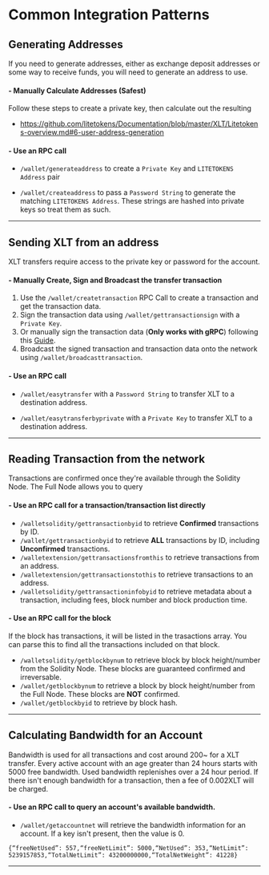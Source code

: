 # Common Integration Patterns

## Generating Addresses

If you need to generate addresses, either as exchange deposit addresses or some way to receive funds, 
you will need to generate an address to use.

#### - Manually Calculate Addresses (Safest)
Follow these steps to create a private key, then calculate out the resulting
- https://github.com/litetokens/Documentation/blob/master/XLT/Litetokens-overview.md#6-user-address-generation

#### - Use an RPC call 
- `/wallet/generateaddress` to create a `Private Key` and `LITETOKENS Address` pair

- `/wallet/createaddress` to pass a `Password String` to generate the matching `LITETOKENS Address`. These strings are hashed into private keys so treat them as such.

---

## Sending XLT from an address

XLT transfers require access to the private key or password for the account.

#### - Manually Create, Sign and Broadcast the transfer transaction

1. Use the `/wallet/createtransaction` RPC Call to create a transaction and get the transaction data.
2. Sign the transaction data using `/wallet/gettransactionsign` with a `Private Key`.
3. Or manually sign the transaction data (**Only works with gRPC**) following this [Guide](https://github.com/litetokens/Documentation/blob/master/XLT/Litetokens-overview.md#103-signature).
4. Broadcast the signed transaction and transaction data onto the network using `/wallet/broadcasttransaction`.

#### - Use an RPC call 
- `/wallet/easytransfer` with a `Password String` to transfer XLT to a destination address.

- `/wallet/easytransferbyprivate` with a `Private Key` to transfer XLT to a destination address.

---

## Reading Transaction from the network

Transactions are confirmed once they're available through the Solidity Node. The Full Node allows you to query 

#### - Use an RPC call for a transaction/transaction list directly
- `/walletsolidity/gettransactionbyid` to retrieve **Confirmed** transactions by ID.
- `/wallet/gettransactionbyid` to retrieve **ALL** transactions by ID, including **Unconfirmed** transactions.
- `/walletextension/gettransactionsfromthis` to retrieve transactions from an address.
- `/walletextension/gettransactionstothis` to retrieve transactions to an address.
- `/walletsolidity/gettransactioninfobyid` to retrieve metadata about a transaction, including fees, block number and block production time.

#### - Use an RPC call for the block
If the block has transactions, it will be listed in the trasactions array. You can parse this to find all the transactions included on that block.

- `/walletsolidity/getblockbynum` to retrieve block by block height/number from the Solidity Node. These blocks are guaranteed confirmed and irreversable. 
- `/wallet/getblockbynum` to retrieve a block by block height/number from the Full Node. These blocks are **NOT** confirmed. 
- `/wallet/getblockbyid` to retrieve by block hash.


---

## Calculating Bandwidth for an Account

Bandwidth is used for all transactions and cost around 200~ for a XLT transfer. Every active account with an age greater than 24 hours starts with 5000 free bandwidth. Used bandwidth replenishes over a 24 hour period. If there isn't enough bandwidth for a transaction, then a fee of 0.002XLT will be charged.

#### - Use an RPC call to query an account's available bandwidth.
- `/wallet/getaccountnet` will retrieve the bandwidth information for an account. If a key isn't present, then the value is 0.

```
{“freeNetUsed”: 557,“freeNetLimit”: 5000,“NetUsed”: 353,“NetLimit”: 5239157853,“TotalNetLimit”: 43200000000,“TotalNetWeight”: 41228}
```




---
